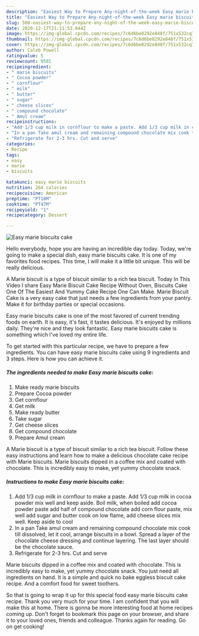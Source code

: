 ```yaml
---
description: "Easiest Way to Prepare Any-night-of-the-week Easy marie biscuits cake"
title: "Easiest Way to Prepare Any-night-of-the-week Easy marie biscuits cake"
slug: 568-easiest-way-to-prepare-any-night-of-the-week-easy-marie-biscuits-cake
date: 2020-12-17T21:11:53.644Z
image: https://img-global.cpcdn.com/recipes/7c6d6be8292e848f/751x532cq70/easy-marie-biscuits-cake-recipe-main-photo.jpg
thumbnail: https://img-global.cpcdn.com/recipes/7c6d6be8292e848f/751x532cq70/easy-marie-biscuits-cake-recipe-main-photo.jpg
cover: https://img-global.cpcdn.com/recipes/7c6d6be8292e848f/751x532cq70/easy-marie-biscuits-cake-recipe-main-photo.jpg
author: Caleb Powell
ratingvalue: 5
reviewcount: 9501
recipeingredient:
- " marie biscuits"
- " Cocoa powder"
- " cornflour"
- " milk"
- " butter"
- " sugar"
- " cheese slices"
- " compound chocolate"
- " Amul cream"
recipeinstructions:
- "Add 1/3 cup milk in cornflour to make a paste. Add 1/3 cup milk in cocoa powder mix well and keep aside. Boil milk, when boiled add cocoa powder paste add half of compound chocolate add corn flour paste, mix well add sugar and butter cook on low flame, add cheese slices mix well. Keep aside to cool"
- "In a pan Take amul cream and remaining compound chocolate mix cook till dissolved, let it cool, arrange biscuits in a bowl. Spread a layer of the chocolate cheese dressing and continue layering. The last layer should be the chocolate sauce."
- "Refrigerate for 2-3 hrs. Cut and serve"
categories:
- Recipe
tags:
- easy
- marie
- biscuits

katakunci: easy marie biscuits 
nutrition: 264 calories
recipecuisine: American
preptime: "PT18M"
cooktime: "PT47M"
recipeyield: "1"
recipecategory: Dessert

---
```



![Easy marie biscuits cake](https://img-global.cpcdn.com/recipes/7c6d6be8292e848f/751x532cq70/easy-marie-biscuits-cake-recipe-main-photo.jpg)

Hello everybody, hope you are having an incredible day today. Today, we're going to make a special dish, easy marie biscuits cake. It is one of my favorites food recipes. This time, I will make it a little bit unique. This will be really delicious.

A Marie biscuit is a type of biscuit similar to a rich tea biscuit. Today In This Video I share Easy Marie Biscuit Cake Recipe Without Oven, Biscuits Cake One Of The Easiest And Yummy Cake Recipe One Can Make. Marie Biscuit Cake is a very easy cake that just needs a few ingredients from your pantry. Make it for birthday parties or special occasions.

Easy marie biscuits cake is one of the most favored of current trending foods on earth. It is easy, it's fast, it tastes delicious. It's enjoyed by millions daily. They're nice and they look fantastic. Easy marie biscuits cake is something which I've loved my entire life.


To get started with this particular recipe, we have to prepare a few ingredients. You can have easy marie biscuits cake using 9 ingredients and 3 steps. Here is how you can achieve it.

<!--inarticleads1-->

##### The ingredients needed to make Easy marie biscuits cake:

1. Make ready  marie biscuits
1. Prepare  Cocoa powder
1. Get  cornflour
1. Get  milk
1. Make ready  butter
1. Take  sugar
1. Get  cheese slices
1. Get  compound chocolate
1. Prepare  Amul cream


A Marie biscuit is a type of biscuit similar to a rich tea biscuit. Follow these easy instructions and learn how to make a delicious chocolate cake recipe with Marie biscuits. Marie biscuits dipped in a coffee mix and coated with chocolate. This is incredibly easy to make, yet yummy chocolate snack. 

<!--inarticleads2-->

##### Instructions to make Easy marie biscuits cake:

1. Add 1/3 cup milk in cornflour to make a paste. Add 1/3 cup milk in cocoa powder mix well and keep aside. Boil milk, when boiled add cocoa powder paste add half of compound chocolate add corn flour paste, mix well add sugar and butter cook on low flame, add cheese slices mix well. Keep aside to cool
1. In a pan Take amul cream and remaining compound chocolate mix cook till dissolved, let it cool, arrange biscuits in a bowl. Spread a layer of the chocolate cheese dressing and continue layering. The last layer should be the chocolate sauce.
1. Refrigerate for 2-3 hrs. Cut and serve


Marie biscuits dipped in a coffee mix and coated with chocolate. This is incredibly easy to make, yet yummy chocolate snack. You just need all ingredients on hand. It is a simple and quick no bake eggless biscuit cake recipe. And a comfort food for sweet toothers. 

So that is going to wrap it up for this special food easy marie biscuits cake recipe. Thank you very much for your time. I am confident that you will make this at home. There is gonna be more interesting food at home recipes coming up. Don't forget to bookmark this page on your browser, and share it to your loved ones, friends and colleague. Thanks again for reading. Go on get cooking!
